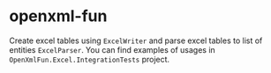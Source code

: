 # openxml-fun
Create excel tables using `ExcelWriter` and parse excel tables to list of entities `ExcelParser`. 
You can find examples of usages in `OpenXmlFun.Excel.IntegrationTests` project.
